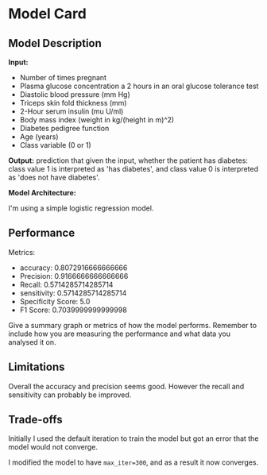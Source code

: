 # Model Card

## Model Description

**Input:**

- Number of times pregnant
- Plasma glucose concentration a 2 hours in an oral glucose tolerance test
- Diastolic blood pressure (mm Hg)
- Triceps skin fold thickness (mm)
- 2-Hour serum insulin (mu U/ml)
- Body mass index (weight in kg/(height in m)^2)
- Diabetes pedigree function
- Age (years)
- Class variable (0 or 1)

**Output:** prediction that given the input, whether the patient has diabetes: class value 1 is interpreted as 'has diabetes', and class value 0 is interpreted as 'does not have diabetes'.

**Model Architecture:** 

I'm using a simple logistic regression model.

## Performance

Metrics:

- accuracy: 0.8072916666666666
- Precision:	0.9166666666666666
- Recall:	0.5714285714285714
- sensitivity:	0.5714285714285714
- Specificity Score:	5.0
- F1 Score:	0.7039999999999998

Give a summary graph or metrics of how the model performs. Remember to include how you are measuring the performance and what data you analysed it on. 

## Limitations

Overall the accuracy and precision seems good. However the recall and sensitivity can probably be improved.

## Trade-offs

Initially I used the default iteration to train the model but got an error that the model would not converge.

I modified the model to have `max_iter=300`, and as a result it now converges.